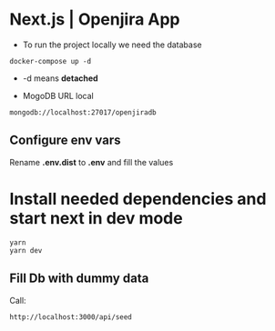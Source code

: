 # Next.js | Openjira App

- To run the project locally we need the database

```
docker-compose up -d
```

- -d means **detached**

* MogoDB URL local

```
mongodb://localhost:27017/openjiradb
```

## Configure env vars

Rename **.env.dist** to **.env** and fill the values

# Install needed dependencies and start next in dev mode

```
yarn
yarn dev
```

## Fill Db with dummy data

Call:

```
http://localhost:3000/api/seed
```
